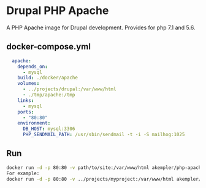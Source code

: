 # Drupal PHP Apache

A PHP Apache image for Drupal development.
Provides for php 7.1 and 5.6.


## docker-compose.yml

```yml
  apache:
    depends_on:
      - mysql
    build: ./docker/apache
    volumes:
      - ../projects/drupal:/var/www/html
      - ./tmp/apache:/tmp
    links:
      - mysql
    ports:
      - "80:80"
    environment:
      DB_HOST: mysql:3306
      PHP_SENDMAIL_PATH: /usr/sbin/sendmail -t -i -S mailhog:1025
```

## Run

```sh
docker run -d -p 80:80 -v path/to/site:/var/www/html akempler/php-apache -v path/to/tmp:/tmp
For example:
docker run -d -p 80:80 -v ../projects/myproject:/var/www/html akempler/php-apache -v ./tmp/apache:/tmp
